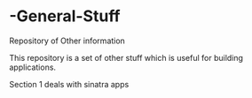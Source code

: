# -General-Stuff
Repository of Other information

This repository is a set of other stuff which is useful for building applications.

Section 1 deals with sinatra apps
